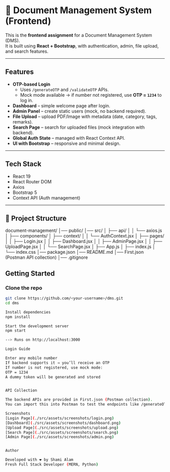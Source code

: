# 📂 Document Management System (Frontend)

This is the **frontend assignment** for a Document Management System (DMS).  
It is built using **React + Bootstrap**, with authentication, admin, file upload, and search features.

---

## Features

- **OTP-based Login**
  - Uses `/generateOTP` and `/validateOTP` APIs.
  - Mock mode available → if number not registered, use **OTP = `1234`** to log in.
- **Dashboard** – simple welcome page after login.
- **Admin Panel** – create static users (mock, no backend required).
- **File Upload** – upload PDF/Image with metadata (date, category, tags, remarks).
- **Search Page** – search for uploaded files (mock integration with backend).
- **Global Auth State** – managed with React Context API.
- **UI with Bootstrap** – responsive and minimal design.

---

## Tech Stack

- React 19
- React Router DOM
- Axios
- Bootstrap 5
- Context API (Auth management)

---

## 📂 Project Structure

document-management/
│── public/
│── src/
│ ├── api/
│ │ └── axios.js
│ ├── components/
│ ├── context/
│ │ └── AuthContext.jsx
│ ├── pages/
│ │ ├── Login.jsx
│ │ ├── Dashboard.jsx
│ │ ├── AdminPage.jsx
│ │ ├── UploadPage.jsx
│ │ └── SearchPage.jsx
│ ├── App.js
│ ├── index.js
│ └── index.css
│── package.json
│── README.md
│── First.json (Postman API collection)
│── .gitignore

## Getting Started

### Clone the repo

```bash
git clone https://github.com/<your-username>/dms.git
cd dms

Install dependencies
npm install

Start the development server
npm start

--> Runs on http://localhost:3000

Login Guide

Enter any mobile number
If backend supports it → you’ll receive an OTP
If number is not registered, use mock mode:
OTP = 1234
A dummy token will be generated and stored


API Collection

The backend APIs are provided in First.json (Postman collection).
You can import this into Postman to test the endpoints like /generateOTP, /validateOTP, /saveDocumentEntry, etc.

Screenshots
[Login Page](./src/assets/screenshots/login.png)
[Dashboard](./src/assets/screenshots/dashboard.png)
[Upload Page](./src/assets/screenshots/upload.png)
[Search Page](./src/assets/screenshots/search.png)
[Admin Page](./src/assets/screenshots/admin.png)


Author

Developed with ❤️ by Shami Alam
Fresh Full Stack Developer (MERN, Python)
```
